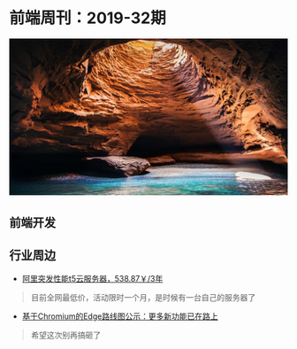 # 前端周刊：2019-32期

[![](/img/bing/20190818.png)](https://cn.bing.com/search?q=%E9%A9%AC%E6%A0%BC%E8%BE%BE%E4%BC%A6%E7%BE%A4%E5%B2%9B%E6%B4%9E%E7%A9%B4%E5%86%85%E9%83%A8)

## 前端开发


## 行业周边

- [阿里突发性能t5云服务器，538.87￥/3年](https://www.aliyun.com/acts/limit-buy?spm=5176.11533457.1089570.4.15da77e3vH7SUR&userCode=y31qmczl)

> 目前全网最低价，活动限时一个月，是时候有一台自己的服务器了 

- [基于Chromium的Edge路线图公示：更多新功能已在路上](https://www.cnbeta.com/articles/tech/880659.htm)

> 希望这次别再搞砸了
